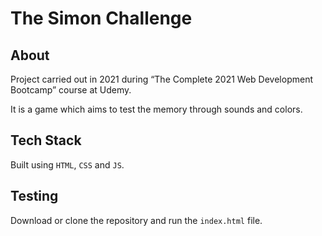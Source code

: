 # The Simon Challenge

## About

Project carried out in 2021 during “The Complete 2021 Web Development Bootcamp” course at Udemy.

It is a game which aims to test the memory through sounds and colors.

## Tech Stack

Built using `HTML`, `CSS` and `JS`.

## Testing

Download or clone the repository and run the `index.html` file.
